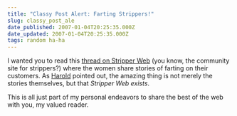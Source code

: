 ```yaml
---
title: "Classy Post Alert: Farting Strippers!"
slug: classy_post_ale
date_published: 2007-01-04T20:25:35.000Z
date_updated: 2007-01-04T20:25:35.000Z
tags: random ha-ha
---
```


I wanted you to read this [thread on Stripper Web](http://www.stripperweb.com/forum/showthread.php?t=75092) (you know, the community site for strippers?) where the women share stories of farting on their customers. As [Harold](http://www.haroldcheck.com/) pointed out, the amazing thing is not merely the stories themselves, but that *Stripper Web exists*.

This is all just part of my personal endeavors to share the best of the web with you, my valued reader.
